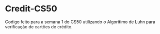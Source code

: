 # Credit-CS50
Codigo feito para a semana 1 do CS50 utilizando o Algoritimo de Luhn para verificação de cartões de crédito.
